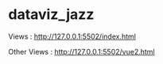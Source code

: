 # dataviz_jazz



Views : http://127.0.0.1:5502/index.html

Other Views : http://127.0.0.1:5502/vue2.html